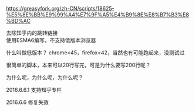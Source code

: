 https://greasyfork.org/zh-CN/scripts/18625-%E5%8E%BB%E9%99%A4%E7%9F%A5%E4%B9%8E%E8%B7%B3%E8%BD%AC

去除知乎内的跳转链接<br>
使用ESMA6编写，不支持低版本浏览器

什么叫做低版本？ chrome<45，firefox<42，当然也有可能跑起来，没测试过

很简单的脚本，本来可以20行写完，可是为什么要写200行呢？

为什么呢，为什么呢，为什么呢？

2016.6.6.1 支持知乎专栏

2016.6.6 修复失效

